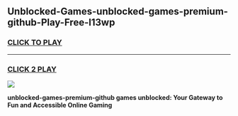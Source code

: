 
## Unblocked-Games-unblocked-games-premium-github-Play-Free-l13wp
<h3>
<a href="https://premium76.site?title=unblocked-games-premium-github&ref=23A">CLICK TO PLAY</a></h3>
<hr>

<h3>
<a href="https://premium76.site?title=unblocked-games-premium-github&ref=23A">CLICK 2 PLAY</a>
  
</h3>

<a href="https://premium76.site?title=unblocked-games-premium-github&ref=23A"><img src="https://clearcache.store/games.png"></a>


**unblocked-games-premium-github games unblocked: Your Gateway to Fun and Accessible Online Gaming**

